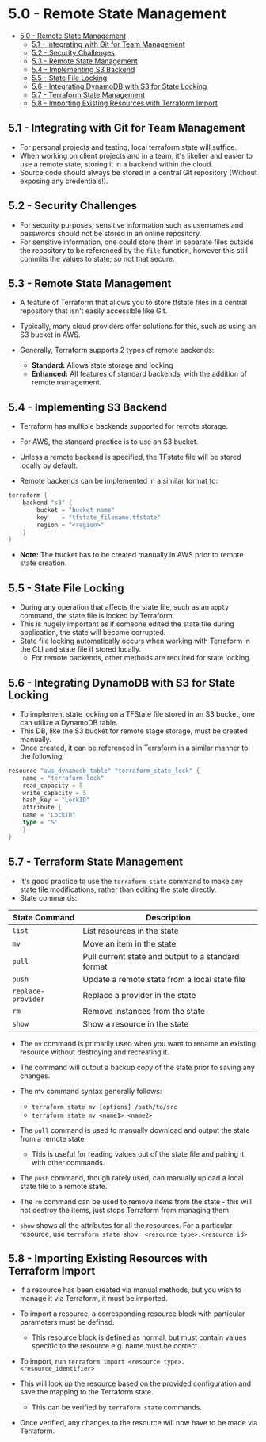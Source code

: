 # 5.0 - Remote State Management

- [5.0 - Remote State Management](#50---remote-state-management)
  - [5.1 - Integrating with Git for Team Management](#51---integrating-with-git-for-team-management)
  - [5.2 - Security Challenges](#52---security-challenges)
  - [5.3 - Remote State Management](#53---remote-state-management)
  - [5.4 - Implementing S3 Backend](#54---implementing-s3-backend)
  - [5.5 - State File Locking](#55---state-file-locking)
  - [5.6 - Integrating DynamoDB with S3 for State Locking](#56---integrating-dynamodb-with-s3-for-state-locking)
  - [5.7 - Terraform State Management](#57---terraform-state-management)
  - [5.8 - Importing Existing Resources with Terraform Import](#58---importing-existing-resources-with-terraform-import)

## 5.1 - Integrating with Git for Team Management

- For personal projects and testing, local terraform state will suffice.
- When working on client projects and in a team, it's likelier and easier to use a remote state; storing it in a backend within the cloud.
- Source code should always be stored in a central Git repository (Without exposing any credentials!).

## 5.2 - Security Challenges

- For security purposes, sensitive information such as usernames and passwords should not be stored in an online repository.
- For sensitive information, one could store them in separate files outside the repository to be referenced by the `file` function, however this still commits the values to state; so not that secure.

## 5.3 - Remote State Management

- A feature of Terraform that allows you to store tfstate files in a central repository that isn't easily accessible like Git.

- Typically, many cloud providers offer solutions for this, such as using an S3 bucket in AWS.
- Generally, Terraform supports 2 types of remote backends:
  - **Standard:** Allows state storage and locking
  - **Enhanced:** All features of standard backends, with the addition of remote management.

## 5.4 - Implementing S3 Backend

- Terraform has multiple backends supported for remote storage.
- For AWS, the standard practice is to use an S3 bucket.
- Unless a remote backend is specified, the TFstate file will be stored locally by default.

- Remote backends can be implemented in a similar format to:

```go
terraform {
    backend "s3" {
        bucket = "bucket name"
        key    = "tfstate_filename.tfstate"
        region = "<region>"
    }
}

```

- **Note:** The bucket has to be created manually in AWS prior to remote state creation.

## 5.5 - State File Locking

- During any operation that affects the state file, such as an `apply` command, the state file is locked by Terraform.
- This is hugely important as if someone edited the state file during application, the state will become corrupted.
- State file locking automatically occurs when working with Terraform in the CLI and state file if stored locally.
  - For remote backends, other methods are required for state locking.

## 5.6 - Integrating DynamoDB with S3 for State Locking

- To implement state locking on a TFState file stored in an S3 bucket, one can utilize a DynamoDB table.
- This DB, like the S3 bucket for remote stage storage, must be created manually.
- Once created, it can be referenced in Terraform in  a similar manner to the following:

```go
resource "aws_dynamodb_table" "terraform_state_lock" {
    name = "terraform-lock"
    read_capacity = 5
    write_capacity = 5
    hash_key = "LockID"
    attribute {
    name = "LockID"
    type = "S"
    }
}
```

## 5.7 - Terraform State Management

- It's good practice to use the `terraform state` command to make any state file modifications, rather than editing the state directly.
- State commands:

| State Command      | Description                                        |
| ------------------ | -------------------------------------------------- |
| `list`             | List resources in the state                        |
| `mv`               | Move an item in the state                          |
| `pull`             | Pull current state and output to a standard format |
| `push`             | Update a remote state from a local state file      |
| `replace-provider` | Replace a provider in the state                    |
| `rm`               | Remove instances from the state                    |
| `show`             | Show a resource in the state                       |

- The `mv` command is primarily used when you want to rename an existing resource without destroying and recreating it.
- The command will output a backup copy of the state prior to saving any changes.
- The mv command syntax generally follows:
  - `terraform state mv [options] /path/to/src`
  - `terraform state mv <name1> <name2>`

- The `pull` command is used to manually download and output the state from a remote state.
  - This is useful for reading values out of the state file and pairing it with other commands.

- The `push` command, though rarely used, can manually upload a local state file to a remote state.

- The `rm` command can be used to remove items from the state - this will not destroy the items, just stops Terraform from managing them.

- `show` shows all the attributes for all the resources. For a particular resource, use `terraform state show  <resource type>.<resource id>`

## 5.8 - Importing Existing Resources with Terraform Import

- If a resource has been created via manual methods, but you wish to manage it via Terraform, it must be imported.
- To import a resource, a  corresponding resource block with particular parameters must be defined.
  - This resource block is defined as normal, but must contain values specific to the resource e.g. name must be correct.

- To import, run `terraform import <resource type>.<resource_identifier>`

- This will look up the resource based on the provided configuration and save the mapping to the Terraform state.
  - This can be verified by `terraform state` commands.

- Once verified, any changes to the resource will now have to be made via Terraform.
